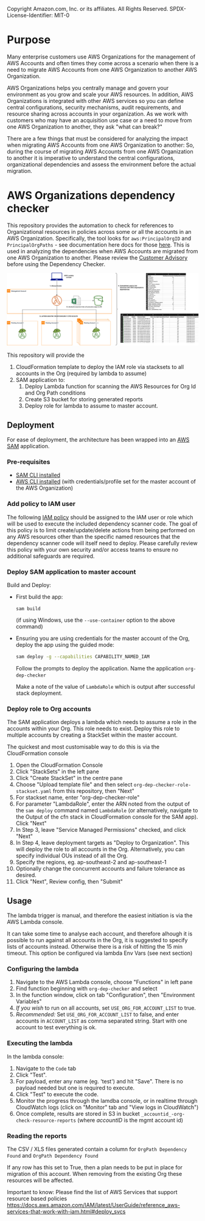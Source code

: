 Copyright Amazon.com, Inc. or its affiliates. All Rights Reserved.
SPDX-License-Identifier: MIT-0

# Purpose
Many enterprise customers use AWS Organizations for the management of AWS Accounts and often times they come across a scenario when there is a need to migrate AWS Accounts from one AWS Organization to another AWS Organization.

AWS Organizations helps you centrally manage and govern your environment as you grow and scale your AWS resources. In addition, AWS Organizations is integrated with other AWS services so you can define central configurations, security mechanisms, audit requirements, and resource sharing across accounts in your organization. As we work with customers who may have an acquisition use case or a need to move from one AWS Organization to another, they ask "what can break?"

There are a few things that must be considered for analyzing the impact when migrating AWS Accounts from one AWS Organization to another: So, during the course of migrating AWS Accounts from one AWS Organization to another it is imperative to understand the central configurations, organizational dependencies and assess the environment before the actual migration.

# AWS Organizations dependency checker

This repository provides the automation to check for references to Organizational resources in policies across some or all the accounts in an AWS Organization. Specifically, the tool looks for `aws:PrincipalOrgID` and `PrincipalOrgPaths` - see documentation here docs for those [here](https://docs.aws.amazon.com/IAM/latest/UserGuide/reference_policies_condition-keys.html#condition-keys-principalorgid).  This is used in analyzing the dependencies when AWS Accounts are migrated from one AWS Organization to another. Please review the [Customer Advisory](https://github.com/aws-samples/check-aws-resources-for-org-conditions/blob/main/Customer_Advisory.md) before using the Dependency Checker.


![image info](./media/archdiag.jpg)

This repository will provide the 
1. CloudFormation template to deploy the IAM role via stacksets to all accounts in the Org (required by lambda to assume)
2. SAM application to:
    1. Deploy Lambda function for scanning the AWS Resources for Org Id and Org Path conditions
    2. Create S3 bucket for storing generated reports
    3. Deploy role for lambda to assume to master account.

## Deployment

For ease of deployment, the architecture has been wrapped into an [AWS SAM](https://docs.aws.amazon.com/serverless-application-model/latest/developerguide/serverless-getting-started.html) application.

### Pre-requisites

* [SAM CLI installed](https://docs.aws.amazon.com/serverless-application-model/latest/developerguide/serverless-sam-cli-install.html)
* [AWS CLI installed](https://docs.aws.amazon.com/cli/latest/userguide/install-cliv2.html) (with credentials/profile set for the master account of the AWS Organization)

### Add policy to IAM user

The following [IAM policy](IAM_Policy.json) should be assigned to the IAM user or role which will be used to execute the included dependency scanner code. The goal of this policy is to limit create/update/delete actions from being performed on any AWS resources other than the specific named resources that the dependency scanner code will itself need to deploy. Please carefully review this policy with your own security and/or access teams to ensure no additional safeguards are required.

### Deploy SAM application to master account

Build and Deploy:
- First build the app: 
  ```
  sam build
  ```
  (if using Windows, use the `--use-container` option to the above command)

- Ensuring you are using credentials for the master account of the Org, deploy the app using the guided mode: 
  ```bash
  sam deploy -g --capabilities CAPABILITY_NAMED_IAM
  ```
    Follow the prompts to deploy the application. Name the application `org-dep-checker`

    Make a note of the value of `LambdaRole` which is output after successful stack deployment.

### Deploy role to Org accounts

The SAM application deploys a lambda which needs to assume a role in the accounts within your Org. This role needs to exist. Deploy this role to multiple accounts by creating a StackSet within the master account.

The quickest and most customisable way to do this is via the CloudFormation console

1. Open the CloudFormation Console
1. Click "StackSets" in the left pane
1. Click "Create StackSet" in the centre pane
1. Choose "Upload template file" and then select `org-dep-checker-role-stackset.yaml` from this repository, then "Next"
1. For stackset name, enter "org-dep-checker-role" 
1. For parameter "LambdaRole", enter the ARN noted from the output of the `sam deploy` command named `LambdaRole` (or alternatively, navigate to the Output of the cfn stack in CloudFormation console for the SAM app). Click "Next"
1. In Step 3, leave "Service Managed Permissions" checked, and click "Next"
1. In Step 4, leave deployment targets as "Deploy to Organization". This will deploy the role to all accounts in the Org. Alternatively, you can specify individual OUs instead of all the Org.
1. Specify the regions, eg. ap-southeast-2 and ap-southeast-1
1. Optionally change the concurrent accounts and failure tolerance as desired.
1. Click "Next", Review config, then "Submit"

## Usage

The lambda trigger is manual, and therefore the easiest initiation is via the AWS Lambda console.

It can take some time to analyse each account, and therefore alhough it is possible to run against all accounts in the Org, it is suggested to specify lists of accounts instead. Otherwise there is a risk of hitting the 15 min timeout. This option be configured via lambda Env Vars (see next section)

### Configuring the lambda

1. Navigate to the AWS Lambda console, choose "Functions" in left pane 
1. Find function beginning with `org-dep-checker` and select
1. In the function window, click on tab "Configuration", then "Environment Variables"
1. *If you wish* to run on all accounts, set `USE_ORG_FOR_ACCOUNT_LIST` to true. 
1. *Recommended:* Set `USE_ORG_FOR_ACCOUNT_LIST` to false, and enter accounts in `ACCOUNT_LIST` as comma separated string. Start with one account to test everything is ok.

### Executing the lambda

In the lambda console:
1. Navigate to the `Code` tab
1. Click "Test". 
1. For payload, enter any name (eg. 'test') and hit "Save". There is no payload needed but one is required to execute.
1. Click "Test" to execute the code.
1. Monitor the progress through the lamdba console, or in realtime through CloudWatch logs (click on "Monitor" tab and "View logs in CloudWatch")
1. Once complete, results are stored in S3 in bucket `_accountid_-org-check-resource-reports` (where _accountID_ is the mgmt account id)

### Reading the reports

The CSV / XLS files generated contain a column for `OrgPath Dependency Found` and `OrgPath Dependency Found`

If any row has this set to True, then a plan needs to be put in place for migration of this account. When removing from the existing Org these resources will be affected.

Important to know: Please find the list of AWS Services that support resource based policies https://docs.aws.amazon.com/IAM/latest/UserGuide/reference_aws-services-that-work-with-iam.html#deploy_svcs 
